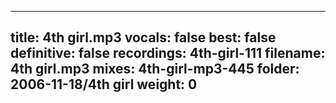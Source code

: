 
---
title: 4th girl.mp3
vocals: false
best: false
definitive: false
recordings: 4th-girl-111
filename: 4th girl.mp3
mixes: 4th-girl-mp3-445
folder: 2006-11-18/4th girl
weight: 0
---
